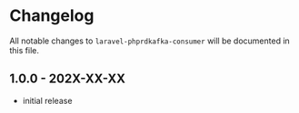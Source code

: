 # Changelog

All notable changes to `laravel-phprdkafka-consumer` will be documented in this file.

## 1.0.0 - 202X-XX-XX

- initial release
